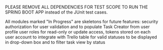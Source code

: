 PLEASE REMOVE ALL DEPENDENCIES FOR TEST SCOPE TO RUN THE SPRING BOOT APP instead of the JUnit test cases.

All modules marked "In Progress" are skeletons for future features:
  security authorization for user validation and to populate Task Creator from user profile
  user roles for read-only or update access, 
  tokens stored on each user account to integrate with Trello
  table for valid statuses to be displayed in drop-down box and to filter task view by status
  
  
